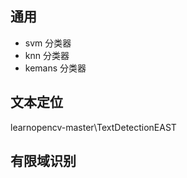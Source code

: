 
## 通用  

+ svm 分类器  
+ knn 分类器 
+ kemans 分类器    

## 文本定位  

learnopencv-master\TextDetectionEAST   


## 有限域识别    
